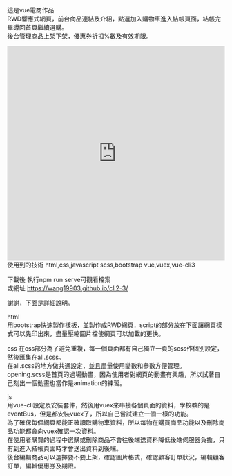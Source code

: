 這是vue電商作品  
RWD響應式網頁，前台商品連結及介紹，點選加入購物車進入結帳頁面，結帳完畢導回首頁繼續選購。   
後台管理商品上架下架，優惠券折扣%數及有效期限。  
  <iframe class="imgur-embed" width="100%" height="494" frameborder="0" src="https://i.imgur.com/HWltRRP.gifv#embed"></iframe>
使用到的技術  
html,css,javascript  
scss,bootstrap  
vue,vuex,vue-cli3
  
 
下載後 執行npm run serve可觀看檔案  
或網址 https://wang19903.github.io/cli2-3/  
  
謝謝，下面是詳細說明。  
  
html  
用bootstrap快速製作樣板，並製作成RWD網頁，script的部分放在下面讓網頁樣式可以先印出來，盡量壓縮圖片檔使網頁可以加載的更快。  
  
css
在css部分為了避免重複，每一個頁面都有自己獨立一頁的scss作個別設定，然後匯集在all.scss。  
在all.scss的地方做共通設定，並且盡量使用變數和參數方便管理。  
opening.scss是首頁的過場動畫，因為使用者對網頁的動畫有興趣，所以試著自己刻出一個動畫也當作是animation的練習。  
  
js  
用vue-cli設定及安裝套件，然後用vuex來串接各個頁面的資料，學校教的是eventBus，但是都安裝vuex了，所以自己嘗試建立一個一樣的功能。  
為了確保每個網頁都能正確讀取購物車資料，所以每物在購買商品功能以及刪除商品功能都會向vuex確認一次資料。  
在使用者購買的過程中選購或刪除商品不會往後端送資料降低後端伺服器負擔，只有到進入結帳頁面時才會送出資料到後端。  
後台編輯商品可以選擇要不要上架，確認圖片格式，確認顧客訂單狀況，編輯顧客訂單，編輯優惠券及期限。  
  
